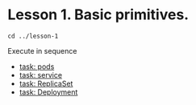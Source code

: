 # Lesson 1. Basic primitives.

```
cd ../lesson-1
```

Execute in sequence

- [task: pods](1/)
- [task: service](2/)
- [task: ReplicaSet](3/)
- [task: Deployment](4/)
